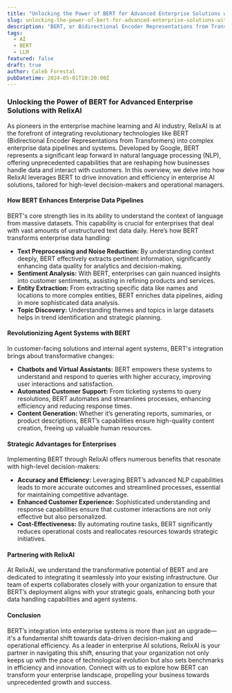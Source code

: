 ```yaml
---
title: "Unlocking the Power of BERT for Advanced Enterprise Solutions with RelixAI"
slug: unlocking-the-power-of-bert-for-advanced-enterprise-solutions-with-relixai
description: "BERT, or Bidirectional Encoder Representations from Transformers, is a natural language processing model developed by Google. It's a pre-trained model that's been trained on a large corpus of text, allowing it to understand the context and meaning of words in a sentence. BERT revolutionized the field by introducing bidirectional context, capturing relationships between words more effectively than previous models. This has led to significant improvements in various NLP tasks like question answering, sentiment analysis, and language translation."
tags:
  - AI
  - BERT
  - LLM
featured: false
draft: true
author: Caleb Forestal
pubDatetime: 2024-05-01T10:20:00Z
---
```


### Unlocking the Power of BERT for Advanced Enterprise Solutions with RelixAI

As pioneers in the enterprise machine learning and AI industry, RelixAI is at the forefront of integrating revolutionary technologies like BERT (Bidirectional Encoder Representations from Transformers) into complex enterprise data pipelines and systems. Developed by Google, BERT represents a significant leap forward in natural language processing (NLP), offering unprecedented capabilities that are reshaping how businesses handle data and interact with customers. In this overview, we delve into how RelixAI leverages BERT to drive innovation and efficiency in enterprise AI solutions, tailored for high-level decision-makers and operational managers.

#### How BERT Enhances Enterprise Data Pipelines

BERT's core strength lies in its ability to understand the context of language from massive datasets. This capability is crucial for enterprises that deal with vast amounts of unstructured text data daily. Here’s how BERT transforms enterprise data handling:

- **Text Preprocessing and Noise Reduction:** By understanding context deeply, BERT effectively extracts pertinent information, significantly enhancing data quality for analytics and decision-making.
- **Sentiment Analysis:** With BERT, enterprises can gain nuanced insights into customer sentiments, assisting in refining products and services.
- **Entity Extraction:** From extracting specific data like names and locations to more complex entities, BERT enriches data pipelines, aiding in more sophisticated data analysis.
- **Topic Discovery:** Understanding themes and topics in large datasets helps in trend identification and strategic planning.

#### Revolutionizing Agent Systems with BERT

In customer-facing solutions and internal agent systems, BERT's integration brings about transformative changes:

- **Chatbots and Virtual Assistants:** BERT empowers these systems to understand and respond to queries with higher accuracy, improving user interactions and satisfaction.
- **Automated Customer Support:** From ticketing systems to query resolutions, BERT automates and streamlines processes, enhancing efficiency and reducing response times.
- **Content Generation:** Whether it’s generating reports, summaries, or product descriptions, BERT’s capabilities ensure high-quality content creation, freeing up valuable human resources.

#### Strategic Advantages for Enterprises

Implementing BERT through RelixAI offers numerous benefits that resonate with high-level decision-makers:

- **Accuracy and Efficiency:** Leveraging BERT’s advanced NLP capabilities leads to more accurate outcomes and streamlined processes, essential for maintaining competitive advantage.
- **Enhanced Customer Experience:** Sophisticated understanding and response capabilities ensure that customer interactions are not only effective but also personalized.
- **Cost-Effectiveness:** By automating routine tasks, BERT significantly reduces operational costs and reallocates resources towards strategic initiatives.

#### Partnering with RelixAI

At RelixAI, we understand the transformative potential of BERT and are dedicated to integrating it seamlessly into your existing infrastructure. Our team of experts collaborates closely with your organization to ensure that BERT’s deployment aligns with your strategic goals, enhancing both your data handling capabilities and agent systems.

#### Conclusion

BERT’s integration into enterprise systems is more than just an upgrade—it's a fundamental shift towards data-driven decision-making and operational efficiency. As a leader in enterprise AI solutions, RelixAI is your partner in navigating this shift, ensuring that your organization not only keeps up with the pace of technological evolution but also sets benchmarks in efficiency and innovation. Connect with us to explore how BERT can transform your enterprise landscape, propelling your business towards unprecedented growth and success.
